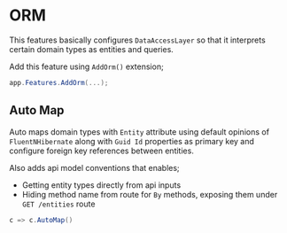 # ORM

This features basically configures `DataAccessLayer` so that it interprets
certain domain types as entities and queries.

Add this feature using `AddOrm()` extension;

```csharp
app.Features.AddOrm(...);
```

## Auto Map

Auto maps domain types with `Entity` attribute using default opinions of
`FluentNHibernate` along with `Guid Id` properties as primary key and configure
foreign key references between entities.

Also adds api model conventions that enables;

- Getting entity types directly from api inputs
- Hiding method name from route for `By` methods, exposing them under `GET
  /entities` route

```csharp
c => c.AutoMap()
```
